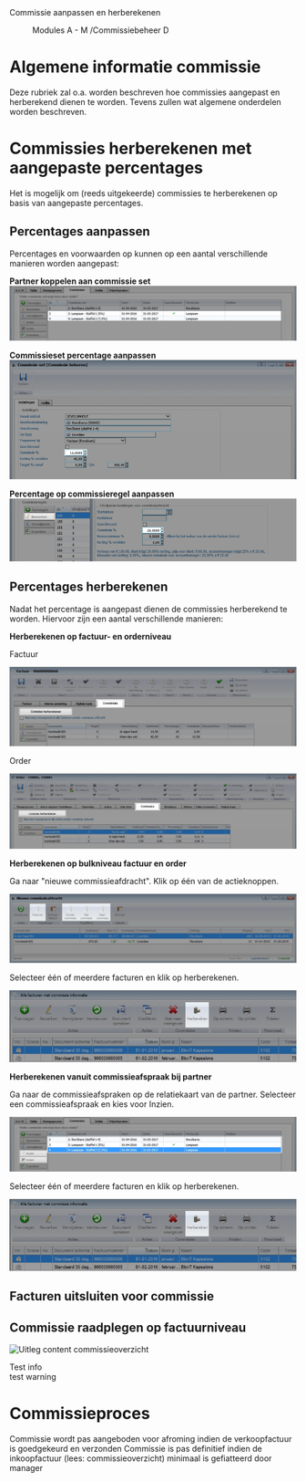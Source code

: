 <properties>
	<page>
		<title>Commissie aanpassen en herberekenen</title>
		<description>Commissie aanpassen en herberekenen</description>
	</page>
	<menu>
		<position>Modules A - M /Commissiebeheer</position>
		<title>Commissie aanpassen en herberekenen</title>
		<sort>D</sort>
	</menu>
</properties>

# Algemene informatie commissie #

Deze rubriek zal o.a. worden beschreven hoe commissies aangepast en herberekend dienen te worden. Tevens zullen wat algemene onderdelen worden beschreven.

# Commissies herberekenen met aangepaste percentages #

Het is mogelijk om (reeds uitgekeerde) commissies te herberekenen op basis van aangepaste percentages.

## Percentages aanpassen ##

Percentages en voorwaarden op kunnen op een aantal verschillende manieren worden aangepast:

**Partner koppelen aan commissie set**
![Partner koppelen aan commissie set](images/commissieset_wijzigen_bij_partner.jpg)

**Commissieset percentage aanpassen**
![Commissieset percentage aanpassen](images/commissiepercentage_aanpassen_in_commissie_set.jpg)

**Percentage op commissieregel aanpassen**
![Percentage op commissieregel aanpassen](images/commissiepercentage_aanpassen_in_commissieregel.jpg)


## Percentages herberekenen ##

Nadat het percentage is aangepast dienen de commissies herberekend te worden. Hiervoor zijn een aantal verschillende manieren:

**Herberekenen op factuur- en orderniveau**

Factuur

![Percentage herberekenen op factuurniveau](images/commisie_herberkenen_factuurniveau.jpg)

Order

![Percentage herberekenen op orderniveau](images/commisie_herberkenen_orderniveau.jpg)

**Herberekenen op bulkniveau factuur en order**

Ga naar "nieuwe commissieafdracht". Klik op één van de actieknoppen.

![Facturen partner inzien](images/nieuwe_commissieafdracht_actieknoppen_details.jpg)

Selecteer één of meerdere facturen en klik op herberekenen.

![Commissie herberekenen bulkactie](images/commisie_herberkenen_bulk.jpg)


**Herberekenen vanuit commissieafspraak bij partner**

Ga naar de commissieafspraken op de relatiekaart van de partner. Selecteer een commissieafspraak en kies voor Inzien.

![Facturen en Orders inzien via commissieafspraak partner](images/facturen_orders_inzien_via_commissieset.jpg)

Selecteer één of meerdere facturen en klik op herberekenen.

![Commissie herberekenen bulkactie](images/commisie_herberkenen_bulk.jpg)


## Facturen uitsluiten voor commissie ##



## Commissie raadplegen op factuurniveau ##



![Uitleg content commissieoverzicht](images/nieuwe_commissieafdracht_contentbeschrijving.jpg)


<div class="info">
Test info
</div>


<div class="warning">
test warning
</div>

# Commissieproces #

Commissie wordt pas aangeboden voor afroming indien de verkoopfactuur is goedgekeurd en verzonden
Commissie is pas definitief indien de inkoopfactuur (lees: commissieoverzicht) minimaal is gefiatteerd door manager



 

